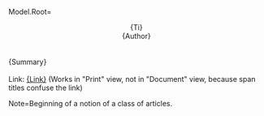 
Model.Root=<center>{Ti}<br>{Author}</center><br><br>{Summary}<br><br>Link: <a href="{Link}">{Link}</a> (Works in "Print" view, not in "Document" view, because span titles confuse the link)

Note=Beginning of a notion of a class of articles. 
